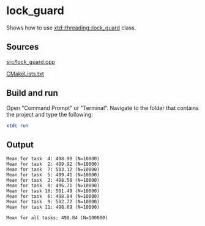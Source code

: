 # lock_guard

Shows how to use [xtd::threading::lock_guard](https://gammasoft71.github.io/xtd/reference_guides/latest/classxtd_1_1threading_1_1lock__guard.html) class.

## Sources

[src/lock_guard.cpp](src/lock_guard.cpp)

[CMakeLists.txt](CMakeLists.txt)

## Build and run

Open "Command Prompt" or "Terminal". Navigate to the folder that contains the project and type the following:

```cmake
xtdc run
```

## Output

```
Mean for task  4: 498.90 (N=10000)
Mean for task  2: 499.92 (N=10000)
Mean for task  7: 503.12 (N=10000)
Mean for task  5: 499.41 (N=10000)
Mean for task  3: 498.58 (N=10000)
Mean for task  8: 496.71 (N=10000)
Mean for task 10: 501.49 (N=10000)
Mean for task  6: 498.84 (N=10000)
Mean for task  9: 502.72 (N=10000)
Mean for task 11: 498.69 (N=10000)

Mean for all tasks: 499.84 (N=100000)
```
